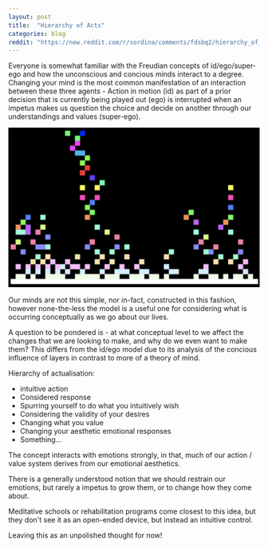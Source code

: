 ```yaml
---
layout: post
title:  "Hierarchy of Acts"
categories: blog
reddit: "https://new.reddit.com/r/sordina/comments/fdsbq2/hierarchy_of_acts_bows_and_arrows/"
---
```


Everyone is somewhat familiar with the Freudian concepts of id/ego/super-ego and how the unconscious and concious minds interact to a degree. Changing your mind is the most common manifestation of an interaction between these three agents - 
Action in motion (id) as part of a prior decision that is currently being played out (ego) is interrupted when an impetus makes us question the choice and decide on another through our understandings and values (super-ego).

<p class="attribution">
	<img src="/images/acts/fire.png" class="image fit" />
</p>

Our minds are not this simple, nor in-fact, constructed in this fashion, however none-the-less the model is a useful one for considering what is occurring conceptually as we go about our lives.

A question to be pondered is - at what conceptual level to we affect the changes that we are looking to make, and why do we even want to make them? This differs from the id/ego model due to its analysis of the concious influence of layers in contrast to more of a theory of mind.


<!--more-->

Hierarchy of actualisation:

* intuitive action
* Considered response
* Spurring yourself to do what you intuitively wish
* Considering the validity of your desires
* Changing what you value
* Changing your aesthetic emotional responses
* Something...

The concept interacts with emotions strongly, in that, much of our action / value system derives from our emotional aesthetics.

There is a generally understood notion that we should restrain our emotions, but rarely a impetus to grow them, or to change how they come about.

Meditative schools or rehabilitation programs come closest to this idea, but they don't see it as an open-ended device, but instead an intuitive control.

Leaving this as an unpolished thought for now!


